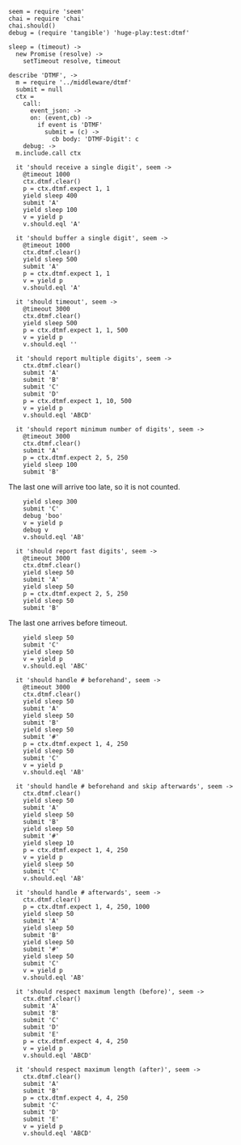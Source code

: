     seem = require 'seem'
    chai = require 'chai'
    chai.should()
    debug = (require 'tangible') 'huge-play:test:dtmf'

    sleep = (timeout) ->
      new Promise (resolve) ->
        setTimeout resolve, timeout

    describe 'DTMF', ->
      m = require '../middleware/dtmf'
      submit = null
      ctx =
        call:
          event_json: ->
          on: (event,cb) ->
            if event is 'DTMF'
              submit = (c) ->
                cb body: 'DTMF-Digit': c
        debug: ->
      m.include.call ctx

      it 'should receive a single digit', seem ->
        @timeout 1000
        ctx.dtmf.clear()
        p = ctx.dtmf.expect 1, 1
        yield sleep 400
        submit 'A'
        yield sleep 100
        v = yield p
        v.should.eql 'A'

      it 'should buffer a single digit', seem ->
        @timeout 1000
        ctx.dtmf.clear()
        yield sleep 500
        submit 'A'
        p = ctx.dtmf.expect 1, 1
        v = yield p
        v.should.eql 'A'

      it 'should timeout', seem ->
        @timeout 3000
        ctx.dtmf.clear()
        yield sleep 500
        p = ctx.dtmf.expect 1, 1, 500
        v = yield p
        v.should.eql ''

      it 'should report multiple digits', seem ->
        ctx.dtmf.clear()
        submit 'A'
        submit 'B'
        submit 'C'
        submit 'D'
        p = ctx.dtmf.expect 1, 10, 500
        v = yield p
        v.should.eql 'ABCD'

      it 'should report minimum number of digits', seem ->
        @timeout 3000
        ctx.dtmf.clear()
        submit 'A'
        p = ctx.dtmf.expect 2, 5, 250
        yield sleep 100
        submit 'B'

The last one will arrive too late, so it is not counted.

        yield sleep 300
        submit 'C'
        debug 'boo'
        v = yield p
        debug v
        v.should.eql 'AB'

      it 'should report fast digits', seem ->
        @timeout 3000
        ctx.dtmf.clear()
        yield sleep 50
        submit 'A'
        yield sleep 50
        p = ctx.dtmf.expect 2, 5, 250
        yield sleep 50
        submit 'B'

The last one arrives before timeout.

        yield sleep 50
        submit 'C'
        yield sleep 50
        v = yield p
        v.should.eql 'ABC'

      it 'should handle # beforehand', seem ->
        @timeout 3000
        ctx.dtmf.clear()
        yield sleep 50
        submit 'A'
        yield sleep 50
        submit 'B'
        yield sleep 50
        submit '#'
        p = ctx.dtmf.expect 1, 4, 250
        yield sleep 50
        submit 'C'
        v = yield p
        v.should.eql 'AB'

      it 'should handle # beforehand and skip afterwards', seem ->
        ctx.dtmf.clear()
        yield sleep 50
        submit 'A'
        yield sleep 50
        submit 'B'
        yield sleep 50
        submit '#'
        yield sleep 10
        p = ctx.dtmf.expect 1, 4, 250
        v = yield p
        yield sleep 50
        submit 'C'
        v.should.eql 'AB'

      it 'should handle # afterwards', seem ->
        ctx.dtmf.clear()
        p = ctx.dtmf.expect 1, 4, 250, 1000
        yield sleep 50
        submit 'A'
        yield sleep 50
        submit 'B'
        yield sleep 50
        submit '#'
        yield sleep 50
        submit 'C'
        v = yield p
        v.should.eql 'AB'

      it 'should respect maximum length (before)', seem ->
        ctx.dtmf.clear()
        submit 'A'
        submit 'B'
        submit 'C'
        submit 'D'
        submit 'E'
        p = ctx.dtmf.expect 4, 4, 250
        v = yield p
        v.should.eql 'ABCD'

      it 'should respect maximum length (after)', seem ->
        ctx.dtmf.clear()
        submit 'A'
        submit 'B'
        p = ctx.dtmf.expect 4, 4, 250
        submit 'C'
        submit 'D'
        submit 'E'
        v = yield p
        v.should.eql 'ABCD'
